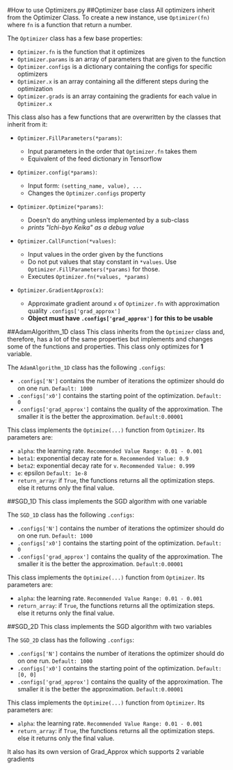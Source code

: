 #How to use Optimizers.py
##Optimizer base class
All optimizers inherit from the Optimizer Class. To create a new instance, use ``Optimizer(fn)`` where `fn` is a function that return a number.

The `Optimizer` class has a few base properties:
- `Optimizer.fn` is the function that it optimizes
- `Optimizer.params` is an array of parameters that are given to the function
- `Optimizer.configs` is a dictionary containing the configs for specific optimizers
- `Optimizer.x` is an array containing all the different steps during the optimization
- `Optimizer.grads` is an array containing the gradients for each value in `Optimizer.x`

This class also has a few functions that are overwritten by the classes that inherit from it:
- `Optimizer.FillParameters(*params)`:
    - Input parameters in the order that `Optimizer.fn` takes them
    - Equivalent of the feed dictionary in Tensorflow
- `Optimizer.config(*params)`:
    - Input form: `(setting_name, value), ...`
    - Changes the `Optimizer.configs` property
- `Optimizer.Optimize(*params)`:
    - Doesn't do anything unless implemented by a sub-class
    - _prints "Ichi-byo Keika" as a debug value_
- `Optimizer.CallFunction(*values)`:
    - Input values in the order given by the functions
    - Do not put values that stay constant in `*values`. 
    Use `Optimizer.FillParameters(*params)` for those.
    - Executes `Optimizer.fn(*values, *params)`
    
- `Optimizer.GradientApprox(x)`:
    - Approximate gradient around `x` of `Optimizer.fn` with approximation
    quality `.configs['grad_approx']`
    - __Object must have `.configs['grad_approx']` for this to be usable__

##AdamAlgorithm_1D class
This class inherits from the `Optimizer` class and, therefore, has a lot of the same properties
but implements and changes some of the functions and properties. This class only optimizes for __1__ variable.

The `AdamAlgorithm_1D` class has the following `.configs`:
- `.configs['N']` contains the number of iterations the optimizer should do on one run. `Default: 1000`
- `.configs['x0']` contains the starting point of the optimization. `Default: 0`
- `.configs['grad_approx']` contains the quality of the approximation. The smaller
it is the better the approximation. `Default:0.00001`

This class implements the `Optimize(...)` function from `Optimizer`. Its parameters are:
- `alpha`: the learning rate. `Recommended Value Range: 0.01 - 0.001`
- `beta1`: exponential decay rate for `m`. `Recommended Value: 0.9`
- `beta2`: exponential decay rate for `v`. `Recommended Value: 0.999`
- `e`: epsilon `Default: 1e-8`
- `return_array`: if `True`, the functions returns all the optimization steps. else
it returns only the final value.

##SGD_1D
This class implements the SGD algorithm with one variable

The `SGD_1D` class  has the following `.configs`:
- `.configs['N']` contains the number of iterations the optimizer should do on one run. `Default: 1000`
- `.configs['x0']` contains the starting point of the optimization. `Default: 0`
- `.configs['grad_approx']` contains the quality of the approximation. The smaller
it is the better the approximation. `Default:0.00001`

This class implements the `Optimize(...)` function from `Optimizer`. Its parameters are:
- `alpha`: the learning rate. `Recommended Value Range: 0.01 - 0.001`
- `return_array`: if `True`, the functions returns all the optimization steps. else
it returns only the final value.

##SGD_2D
This class implements the SGD algorithm with two variables

The `SGD_2D` class  has the following `.configs`:
- `.configs['N']` contains the number of iterations the optimizer should do on one run. `Default: 1000`
- `.configs['x0']` contains the starting point of the optimization. `Default: [0, 0]`
- `.configs['grad_approx']` contains the quality of the approximation. The smaller
it is the better the approximation. `Default:0.00001`

This class implements the `Optimize(...)` function from `Optimizer`. Its parameters are:
- `alpha`: the learning rate. `Recommended Value Range: 0.01 - 0.001`
- `return_array`: if `True`, the functions returns all the optimization steps. else
it returns only the final value.

It also has its own version of Grad_Approx which supports 2 variable gradients